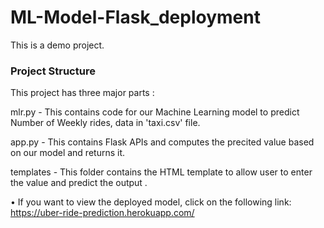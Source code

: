 <h1>ML-Model-Flask_deployment</h1>
This is a demo project.

<h3>Project Structure</h3>

This project has three major parts :

mlr.py - This contains code for our Machine Learning model to predict Number of Weekly rides, data in 'taxi.csv' file.

app.py - This contains Flask APIs and computes the precited value based on our model and returns it.

templates - This folder contains the HTML template to allow user to enter the value and predict the output .


• If you want to view the deployed model, click on the following link:<br />
https://uber-ride-prediction.herokuapp.com/
